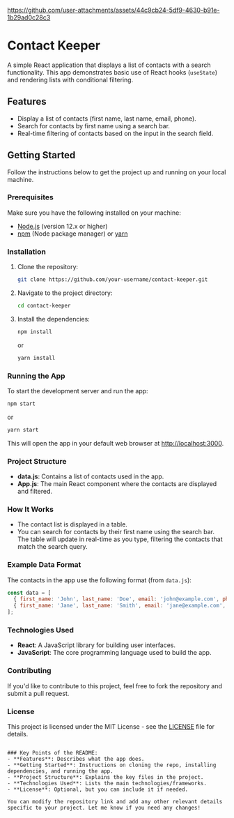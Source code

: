 
https://github.com/user-attachments/assets/44c9cb24-5df9-4630-b91e-1b29ad0c28c3





# Contact Keeper

A simple React application that displays a list of contacts with a search functionality. This app demonstrates basic use of React hooks (`useState`) and rendering lists with conditional filtering.

## Features

- Display a list of contacts (first name, last name, email, phone).
- Search for contacts by first name using a search bar.
- Real-time filtering of contacts based on the input in the search field.

## Getting Started

Follow the instructions below to get the project up and running on your local machine.

### Prerequisites

Make sure you have the following installed on your machine:

- [Node.js](https://nodejs.org/) (version 12.x or higher)
- [npm](https://www.npmjs.com/) (Node package manager) or [yarn](https://yarnpkg.com/) 

### Installation

1. Clone the repository:
    ```bash
    git clone https://github.com/your-username/contact-keeper.git
    ```

2. Navigate to the project directory:
    ```bash
    cd contact-keeper
    ```

3. Install the dependencies:
    ```bash
    npm install
    ```
    or
    ```bash
    yarn install
    ```

### Running the App

To start the development server and run the app:

```bash
npm start
```
or

```bash
yarn start
```

This will open the app in your default web browser at [http://localhost:3000](http://localhost:3000).

### Project Structure

- **data.js**: Contains a list of contacts used in the app.
- **App.js**: The main React component where the contacts are displayed and filtered.
  
### How It Works

- The contact list is displayed in a table.
- You can search for contacts by their first name using the search bar. The table will update in real-time as you type, filtering the contacts that match the search query.

### Example Data Format

The contacts in the app use the following format (from `data.js`):

```javascript
const data = [
  { first_name: 'John', last_name: 'Doe', email: 'john@example.com', phone: '1234567890' },
  { first_name: 'Jane', last_name: 'Smith', email: 'jane@example.com', phone: '9876543210' }
];
```

### Technologies Used

- **React**: A JavaScript library for building user interfaces.
- **JavaScript**: The core programming language used to build the app.

### Contributing

If you'd like to contribute to this project, feel free to fork the repository and submit a pull request.

### License

This project is licensed under the MIT License - see the [LICENSE](LICENSE) file for details.
```

### Key Points of the README:
- **Features**: Describes what the app does.
- **Getting Started**: Instructions on cloning the repo, installing dependencies, and running the app.
- **Project Structure**: Explains the key files in the project.
- **Technologies Used**: Lists the main technologies/frameworks.
- **License**: Optional, but you can include it if needed.

You can modify the repository link and add any other relevant details specific to your project. Let me know if you need any changes!
